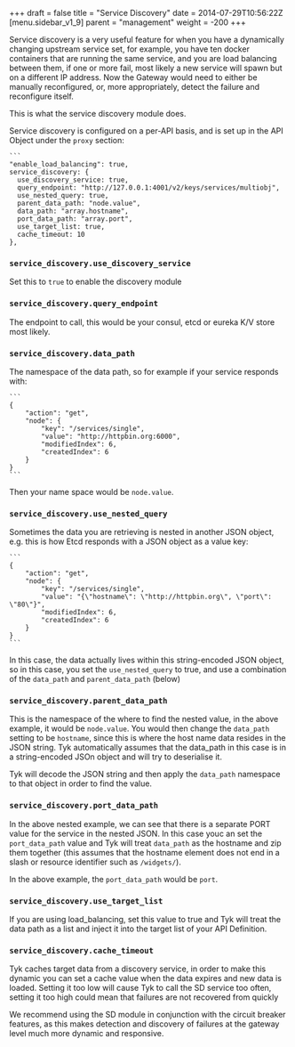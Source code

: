 +++
draft = false
title = "Service Discovery"
date = 2014-07-29T10:56:22Z
[menu.sidebar_v1_9]
    parent = "management"
    weight = -200
+++

Service discovery is a very useful feature for when you have a dynamically changing upstream service set, for example, you have ten docker containers that are running the same service, and you are load balancing between them, if one or more fail, most likely a new service will spawn but on a different IP address. Now the Gateway would need to either be manually reconfigured, or, more appropriately, detect the failure and reconfigure itself.

This is what the service discovery module does.

Service discovery is configured on a per-API basis, and is set up in the API Object under the `proxy` section:

    ```
    "enable_load_balancing": true,
    service_discovery: {
      use_discovery_service: true,
      query_endpoint: "http://127.0.0.1:4001/v2/keys/services/multiobj",
      use_nested_query: true,
      parent_data_path: "node.value",
      data_path: "array.hostname",
      port_data_path: "array.port",
      use_target_list: true,
      cache_timeout: 10
    },


### `service_discovery.use_discovery_service`

Set this to `true` to enable the discovery module

### `service_discovery.query_endpoint`

The endpoint to call, this would be your consul, etcd or eureka K/V store most likely.

### `service_discovery.data_path`

The namespace of the data path, so for example if your service responds with:

    ```
    {
        "action": "get",
        "node": {
            "key": "/services/single",
            "value": "http://httpbin.org:6000",
            "modifiedIndex": 6,
            "createdIndex": 6
        }
    }
    ```

Then your name space would be `node.value`.

### `service_discovery.use_nested_query`

Sometimes the data you are retrieving is nested in another JSON object, e.g. this is how Etcd responds with a JSON object as a value key:

    ```
    {
        "action": "get",
        "node": {
            "key": "/services/single",
            "value": "{\"hostname\": \"http://httpbin.org\", \"port\": \"80\"}",
            "modifiedIndex": 6,
            "createdIndex": 6
        }
    }
    ```
In this case, the data actually lives within this string-encoded JSON object, so in this case, you set the `use_nested_query` to true, and use a combination of the `data_path` and `parent_data_path` (below)

### `service_discovery.parent_data_path`

This is the namespace of the where to find the nested value, in the above example, it would be `node.value`. You would then change the `data_path` setting to be `hostname`, since this is where the host name data resides in the JSON string. Tyk automatically assumes that the data_path in this case is in a string-encoded JSOn object and will try to deserialise it.

Tyk will decode the JSON string and then apply the `data_path` namespace to that object in order to find the value.

### `service_discovery.port_data_path`

In the above nested example, we can see that there is a separate PORT value for the service in the nested JSON. In this case youc an set the `port_data_path` value and Tyk will treat `data_path` as the hostname and zip them together (this assumes that the hostname element does not end in a slash or resource identifier such as `/widgets/`).

In the above example, the `port_data_path` would be `port`.

### `service_discovery.use_target_list`

If you are using load_balancing, set this value to true and Tyk will treat the data path as a list and inject it into the target list of your API Definition.

### `service_discovery.cache_timeout`

Tyk caches target data from a discovery service, in order to make this dynamic you can set a cache value when the data expires and new data is loaded. Setting it too low will cause Tyk to call the SD service too often, setting it too high could mean that failures are not recovered from quickly

We recommend using the SD module in conjunction with the circuit breaker features, as this makes detection and discovery of failures at the gateway level much more dynamic and responsive.
